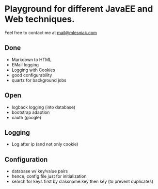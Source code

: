 # Playground for different JavaEE and Web techniques.
Feel free to contact me at mail@mlesniak.com

## Done
* Markdown to HTML
* EMail logging
* Logging with Cookies
* good configurability
* quartz for background jobs

## Open
* logback logging (into database)
* bootstrap adaption
* oauth (google)

## Logging
* Log after ip (and not only cookie)

## Configuration
* database w/ key/value pairs
* hence, config file just for initialization
* search for keys first by classname.key then key (to prevent duplicates)
